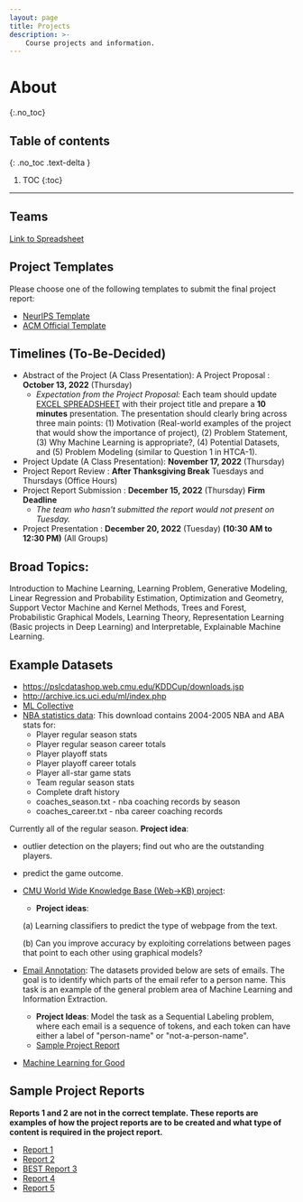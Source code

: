 ```yaml
---
layout: page
title: Projects
description: >-
    Course projects and information.
---
```


# About
{:.no_toc}

## Table of contents
{: .no_toc .text-delta }

1. TOC
{:toc}

---

## Teams

[Link to Spreadsheet](https://docs.google.com/spreadsheets/d/17Wv_hqMpghsEjdN6DaV2cs5DhWvQc7g0pIOTmz7Hcvk/edit?usp=sharing)

## Project Templates

Please choose one of the following templates to submit the final project report: 
* [NeurIPS Template](https://www.overleaf.com/latex/templates/neurips-2022/kxymzbjpwsqx)
* [ACM Official Template](https://www.overleaf.com/latex/templates/acm-conference-proceedings-primary-article-template/wbvnghjbzwpc)

## Timelines (To-Be-Decided)

* Abstract of the Project (A Class Presentation): A Project Proposal : __October 13, 2022__ (Thursday)
    * _Expectation from the Project Proposal:_ Each team should update [EXCEL SPREADSHEET](https://docs.google.com/spreadsheets/d/17Wv_hqMpghsEjdN6DaV2cs5DhWvQc7g0pIOTmz7Hcvk/edit#gid=0) with their project title and prepare a __10 minutes__ presentation. The presentation should clearly bring across three main points: (1) Motivation (Real-world examples of the project that would show the importance of project), (2) Problem Statement, (3) Why Machine Learning is appropriate?, (4) Potential Datasets, and (5) Problem Modeling (similar to Question 1 in HTCA-1).  
* Project Update (A Class Presentation): __November 17, 2022__ (Thursday)
* Project Report Review : __After Thanksgiving Break__ Tuesdays and Thursdays (Office Hours)
* Project Report Submission : __December 15, 2022__ (Thursday) **Firm Deadline**
    * _The team who hasn't submitted the report would not present on Tuesday._ 
* Project Presentation : __December 20, 2022__ (Tuesday) **(10:30 AM to 12:30 PM)** (All Groups)

## Broad Topics:

Introduction to Machine Learning, Learning Problem, Generative Modeling, Linear Regression and Probability Estimation, Optimization and Geometry, Support Vector Machine and Kernel Methods, Trees and Forest, Probabilistic Graphical Models, Learning Theory, Representation Learning (Basic projects in Deep Learning) and Interpretable, Explainable Machine Learning. 

## Example Datasets
* https://pslcdatashop.web.cmu.edu/KDDCup/downloads.jsp
* http://archive.ics.uci.edu/ml/index.php
* [ML Collective](https://mlcollective.org/projects/)
* [NBA statistics data](http://www.cs.cmu.edu/%7Eawm/10701/project/databasebasketball2.0.zip): This download contains 2004-2005 NBA and ABA stats for:
    * Player regular season stats
    * Player regular season career totals
    * Player playoff stats
    * Player playoff career totals
    * Player all-star game stats
    * Team regular season stats
    * Complete draft history
    * coaches_season.txt - nba coaching records by season
    * coaches_career.txt - nba career coaching records


Currently all of the regular season. __Project idea__:
  * outlier detection on the players; find out who are the outstanding players.
  * predict the game outcome.

* [CMU World Wide Knowledge Base (Web->KB) project](http://www.cs.cmu.edu/~webkb/): 
    * __Project ideas__: 
    
    
    (a) Learning classifiers to predict the type of webpage from the text. 
    
    (b) Can you improve accuracy by exploiting correlations between pages that point to each other using graphical models?

* [Email Annotation](http://www.cs.cmu.edu/~einat/datasets.html): The datasets provided below are sets of emails. The goal is to identify which parts of the email refer to a person name. This task is an example of the general problem area of Machine Learning and Information Extraction.
    * __Project Ideas__: Model the task as a Sequential Labeling problem, where each email is a sequence of tokens, and each token can have either a label of "person-name" or "not-a-person-name".
    * [Sample Project Report](http://www.cs.cmu.edu/~einat/email.pdf)

* [Machine Learning for Good](https://github.com/shreyashankar/datasets-for-good)

## Sample Project Reports 
__Reports 1 and 2 are not in the correct template. These reports are examples of how the project reports are to be created and what type of content is required in the project report.__
* [Report 1](https://drive.google.com/file/d/1lZr6k85DtrTfQnDQG6dsO1-mSLcjTKqg/view?usp=sharing)
* [Report 2](https://drive.google.com/file/d/1UHCeU0uZrqMnt00-RjLnDAxa_XydbxL_/view?usp=sharing)
* [BEST Report 3](https://drive.google.com/file/d/1hEJHhuK4x7fKK-8VRGcFQXewjlcirYhM/view?usp=sharing)
* [Report 4](https://drive.google.com/file/d/1blpRmQ1z2AP2MrHAZK4KDyq4Qf2orr4u/view?usp=sharing)
* [Report 5](https://drive.google.com/file/d/1gpMyhKyur50MX7KIwb6vJ2yaCT0_Lto0/view?usp=sharing)
